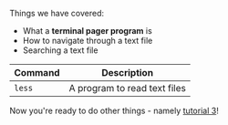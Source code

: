 Things we have covered:

* What a **terminal pager program** is
* How to navigate through a text file
* Searching a text file

|Command|Description|
|-------|----------|
|`less`| A program to read text files|

Now you're ready to do other things - 
namely [tutorial 3](https://www.katacoda.com/amblina/scenarios/tutorial3)!